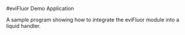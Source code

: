 #eviFluor Demo Application

 A sample program showing how to integrate the eviFluor module into a liquid handler.
